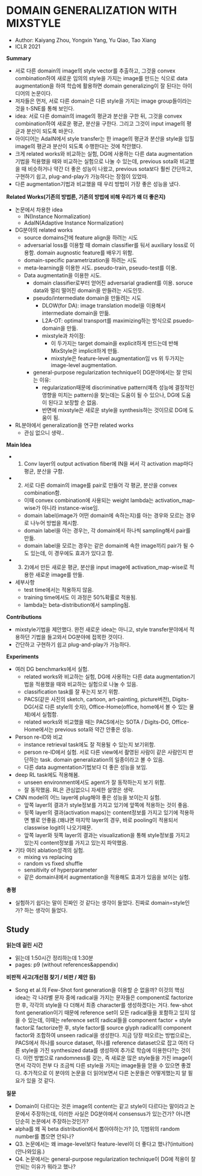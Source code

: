 # DOMAIN GENERALIZATION WITH MIXSTYLE
- Author: Kaiyang Zhou, Yongxin Yang, Yu Qiao, Tao Xiang
- ICLR 2021

**Summary**
- 서로 다른 domain의 image의 style vector를 추출하고, 그것을 convex combination하여 새로운 임의의 style을 가지는 image를 만드는 식으로 data augmentation을 하여 학습에 활용하면 domain generalizing이 잘 된다는 아이디어의 논문이다.
- 저자들은 먼저, 서로 다른 domain은 다른 style을 가지는 image group들이라는 것을 t-SNE를 통해 보인다.
- idea: 서로 다른 domain의 image의 평균과 분산을 구한 뒤, 그것을 convex combination하여 새로운 평균, 분산을 구한다. 그리고 그것이 input image의 평균과 분산이 되도록 바꾼다.
- 아이디어는 AdaIN에서 style transfer는 한 image의 평균과 분산을 style을 입힐 image의 평균과 분산이 되도록 수행한다는 것에 착안했다.
- 크게 related works와 비교하는 실험, DG에 사용하는 다른 data augmentation기법을 적용했을 때와 비교하는 실험으로 나눌 수 있는데, previous sota와 비교했을 때 비슷하거나 약간 더 좋은 성능이 나왔고, previous sota보다 훨씬 간단하고, 구현하기 쉽고, plug-and-play가 가능하다는 장점이 있었따.
- 다른 augmentation기법과 비교했을 때 우리 방법이 가장 좋은 성능을 냈다.

**Related Works(기존의 방법론, 기존의 방법에 비해 우리가 왜 더 좋은지)**
- 논문에서 차용한 idea
  - IN(Instance Normalization)
  - AdaIN(Adaptive Instance Normalization)
- DG분야의 related works
  - source domains간에 feature align을 하려는 시도
  - adversarial loss를 이용할 때 domain classifier를 둬서 auxiliary loss로 이용함. domain augnostic feature를 배우기 위함.
  - domain-specific parametrization을 하려는 시도
  - meta-learning을 이용한 시도. pseudo-train, pseudo-test를 이용.
  - Data augmentatin을 이용한 시도.
    - domain classifier로부터 얻어진 adversarial gradient를 이용. soruce data와 멀리 떨어진 domain을 만들려는 시도인듯.
    - pseudo/intermediate domain을 만들려는 시도
      - DLOW(for DA): image translation model을 이용해서 intermediate domain을 만듦.
      - L2A-OT: optimal transport를 maximizing하는 방식으로 psuedo-domain을 만듦.
      - mixstyle과 차이점:
        - 이 두가지는 target domain을 explicit하게 만드는데 반해 MixStyle은 implicit하게 만듦.
        - mixstyle은 feature-level augmentation임 vs 위 두가지는 image-level augmentation.
    - general-purpose regularization technique이 DG분야에서는 잘 안되는 이유:
      - regularization때문에 discriminative pattern(예측 성능에 결정적인 영향을 미치는 pattern)을 찾는데는 도움이 될 수 있으나, DG에 도움이 된다고 보장할 순 없음.
      - 반면에 mixstyle은 새로운 style을 synthesis하는 것이므로 DG에 도움이 됨.
- RL분야에서 generalization을 연구한 related works
  - 관심 없으니 생략..

**Main Idea**
- 1) Conv layer의 output activation fiber에 IN을 써서 각 activation map마다 평균, 분산을 구함.
- 2) 서로 다른 domain의 image를 pair로 만들어 각 평균, 분산을 convex combination함.
  - 이때 convex combination에 사용되는 weight lambda는 activation_map-wise가 아니라 instance-wise임. 
  - domain label(image가 어떤 domain에 속하는지)를 아는 경우와 모르는 경우로 나누어 방법을 제시함.
  - domain label을 아는 경우는, 각 domain에서 하나씩 sampling해서 pair를 만듦.
  - domain label을 모르는 경우는 같은 domain에 속한 image끼리 pair가 될 수도 있는데, 이 경우에도 효과가 있다고 함.
- 3) 2)에서 만든 새로운 평균, 분산을 input image에 activation_map-wise로 적용한 새로운 image를 만듦.
- 세부사항
  - test time에서는 적용하지 않음.
  - training time에서도 이 과정은 50%확률로 적용됨.
  - lambda는 beta-distribution에서 sampling됨.
 
**Contributions**
- mixstyle기법을 제안했다. 완전 새로운 idea는 아니고, style transfer분야에서 적용하던 기법을 들고와서 DG분야에 접목한 것이다.
- 간단하고 구현하기 쉽고 plug-and-play가 가능하다.

**Experiments**
- 여러 DG benchmarks에서 실험.
  - related works와 비교하는 실험, DG에 사용하는 다른 data augmentation기법을 적용했을 때와 비교하는 실험으로 나눌 수 있음.
  - classification task를 잘 푸는지 보기 위함.
  - PACS(같은 사진의 sketch, cartoon, art-painting, picture버전), Digits-DG(서로 다른 style의 숫자), Office-Home(office, home에서 볼 수 있는 물체)에서 실험함.
  - related works와 비교했을 때는 PACS에서는 SOTA / Digits-DG, Office-Home에서는 previous sota와 약간 안좋은 성능.
- Person re-ID와 비교
  - instance retrieval task에도 잘 적용될 수 있는지 보기위함.
  - person re-ID에서 실험. 서로 다른 view에서 촬영된 사람이 같은 사람인지 판단하는 task. domain generalization의 일종이라고 볼 수 있음. 
  - 다른 data augmentation기법보다 더 좋은 성능을 보임.
- deep RL task에도 적용해봄.
  - unseen environment에서도 agent가 잘 동작하는지 보기 위함.
  - 잘 동작했음. RL은 관심없으니 자세한 설명은 생략.
- CNN model의 어느 layer에 plug해야 좋은 성능을 보이는지 실험.
  - 앞쪽 layer의 결과가 style정보를 가지고 있기에 앞쪽에 적용하는 것이 좋음.
  - 뒷쪽 layer의 결과(activation maps)는 content정보를 가지고 있기에 적용하면 별로 안좋음.(왜냐면 마지막 layer의 경우, 바로 pooling이 적용되서 classwise logit이 나오기때문.
  - 앞쪽 layer와 뒷쪽 layer의 결과는 visualization을 통해 style정보를 가지고 있는지 content정보를 가지고 있는지 파악했음.
- 기타 여러 ablation성격의 실험.
  - mixing vs replacing
  - random vs fixed shuffle
  - sensitivity of hyperparameter
  - 같은 domain내에서 augmentation을 적용해도 효과가 있음을 보이는 실험.


**총평**
- 실험하기 쉽다는 말이 진짜인 것 같다는 생각이 들었다. 진짜로 domain=style인가? 하는 생각이 들었다.

## Study

**읽는데 걸린 시간**
- 읽는데 1:50시간 정리하는데 1:30분
- pages: p9 (without references&appendix) 


**비판적 사고(개선점 찾기 / 비판 / 제안 등)**
- Song et al.의 Few-Shot font generation을 이용할 순 없을까? 이것의 핵심 idea는 각 나라별 문자 중에 radical을 가지는 문자들은 component로 factorize한 후, 각각의 style을 다 더해서 최종 character를 생성하겠다는 거다. few-shot font generation이기 때문에 reference set이 모든 radical들을 포함하고 있지 않을 수 있는데, 이때는 reference set의 radical들을 component factor + style factor로 factorize한 후, style factor를 source glyph radical의 component factor와 조합하여 unseen radical을 생성한다. 지금 당장 떠오르는 방법으로는, PACS에서 하나를 source dataset, 하나를 reference dataset으로 잡고 여러 다른 style을 가진 synthesized data를 생성하여 추가로 학습에 이용한다?는 것이다. 이런 방법으로 randomness를 갖는, 즉 새로운 많은 style들을 가진 image이면서 각각이 전부 다 조금씩 다른 style을 가지는 image들을 얻을 수 있으면 좋겠다. 추가적으로 이 분야의 논문을 더 읽어보면서 다른 논문들은 어떻게했는지 알 필요가 있을 것 같다.

**질문**
- Domain이 다르다는 것은 image의 content는 같고 style이 다르다는 말이라고 논문에서 주장하는데, 이러한 사실은 DG분야에서 consensus가 있는건가? 아니면 단순히 논문에서 주장하는것인가?
- alpha를 왜 꼭 beta distribution에서 뽑아야하는가? [0, 1]범위의 random number를 뽑으면 안되나?
- Q3. 논문에서는 왜 image-level보다 feature-level이 더 좋다고 했나?(intuition) (안나와있음.)
- Q4. 논문에서는 general-purpose regularization technique이 DG에 적용이 잘 안되는 이유가 뭐라고 했나?
